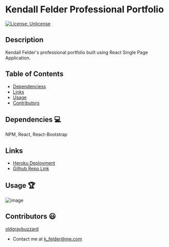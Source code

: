 # Kendall Felder Professional Portfolio

[![License: Unlicense](https://img.shields.io/badge/license-Unlicense-blue.svg)](http://unlicense.org/)
  
## Description
Kendall Felder's professional portfolio built using React Single Page Application.

## Table of Contents
* [Dependenciess](#dependencies)
* [Links](#links)
* [Usage](#usage)
* [Contributors](#contributors)




## Dependencies 💻
NPM, React, React-Bootstrap

## Links
* [Heroku Deployment](https://quiet-eyrie-45005.herokuapp.com/)
* [Github Repo Link](https://github.com/oldgraybuzzard/kendall-felder-portfolio.git)

## Usage 🏆
![image](https://user-images.githubusercontent.com/61666382/149955496-e7fcf9ea-ec60-43f2-9439-29679e591119.png)


## Contributors 😃
[oldgraybuzzard](https://github.com/oldgraybuzzard)
* Contact me at k_felder@me.com


